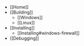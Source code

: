* [[Home]]
* [[Building]]
  * [[Windows]]
  * [[Linux]]
* [[Installing]]
  * [[Installing#windows-firewall]]
* [[Debugging]]
